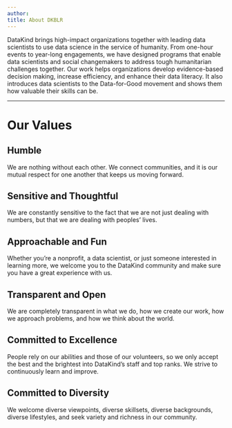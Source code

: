 ```yaml
---
author: 
title: About DKBLR
---
```


DataKind brings high-impact organizations together with leading data scientists to use data science in the service of humanity. From one-hour events to year-long engagements, we have designed programs that enable data scientists and social changemakers to address tough humanitarian challenges together. Our work helps organizations develop evidence-based decision making, increase efficiency, and enhance their data literacy. It also introduces data scientists to the Data-for-Good movement and shows them how valuable their skills can be.

---

# Our Values

## Humble
We are nothing without each other. We connect communities, and it is our mutual respect for one another that keeps us moving forward.
    
## Sensitive and Thoughtful
We are constantly sensitive to the fact that we are not just dealing with numbers, but that we are dealing with peoples’ lives.
    
## Approachable and Fun
Whether you’re a nonprofit, a data scientist, or just someone interested in learning more, we welcome you to the DataKind community and make sure you have a great experience with us.

## Transparent and Open
We are completely transparent in what we do, how we create our work, how we approach problems, and how we think about the world.

## Committed to Excellence
People rely on our abilities and those of our volunteers, so we only accept the best and the brightest into DataKind’s staff and top ranks. We strive to continuously learn and improve.

## Committed to Diversity
We welcome diverse viewpoints, diverse skillsets, diverse backgrounds, diverse lifestyles, and seek variety and richness in our community.

